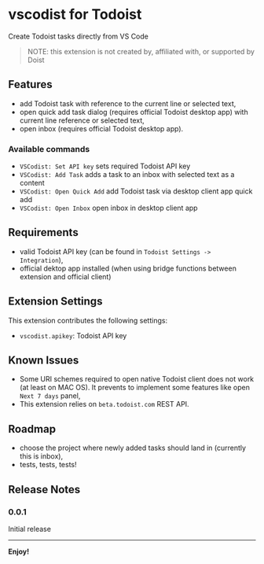 # vscodist for Todoist

Create Todoist tasks directly from VS Code

>NOTE: this extension is not created by, affiliated with, or supported by Doist

## Features

- add Todoist task with reference to the current line or selected text,
- open quick add task dialog (requires official Todoist desktop app) with current line reference or selected text,
- open inbox (requires official Todoist desktop app).

### Available commands
- `VSCodist: Set API key` sets required Todoist API key
- `VSCodist: Add Task` adds a task to an inbox with selected text as a content
- `VSCodist: Open Quick Add`  add Todoist task via desktop client app quick add
- `VSCodist: Open Inbox` open inbox in desktop client app

## Requirements

- valid Todoist API key (can be found in `Todoist Settings -> Integration`),
- official dektop app installed (when using bridge functions between extension and official client)

## Extension Settings

This extension contributes the following settings:

* `vscodist.apikey`: Todoist API key

## Known Issues

- Some URI schemes required to open native Todoist client does not work (at least on MAC OS). It prevents to implement some features like open `Next 7 days` panel,
- This extension relies on `beta.todoist.com` REST API.

## Roadmap
- choose the project where newly added tasks should land in (currently this is inbox),
- tests, tests, tests!

## Release Notes

### 0.0.1

Initial release

-----------------------------------------------------------------------------------------------------------

**Enjoy!**
